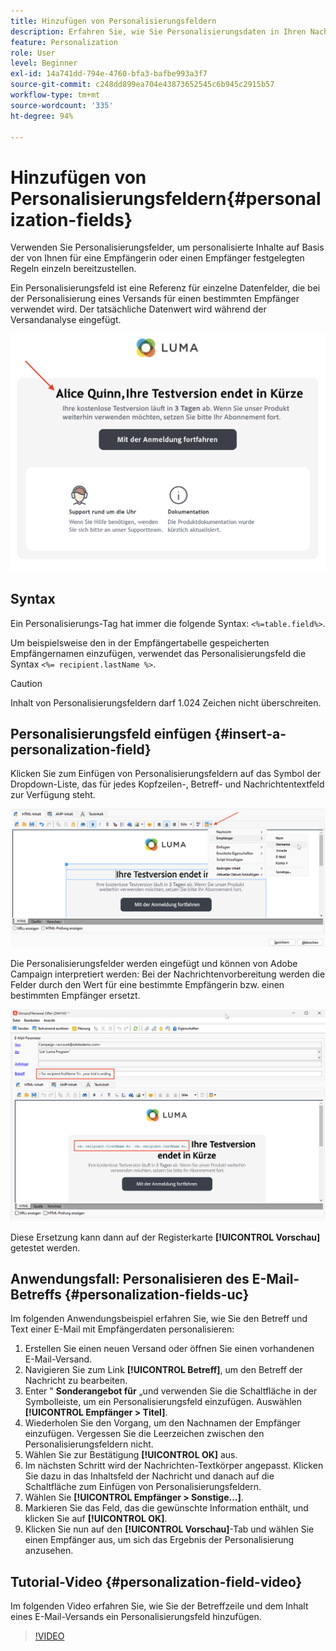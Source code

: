 ```yaml
---
title: Hinzufügen von Personalisierungsfeldern
description: Erfahren Sie, wie Sie Personalisierungsdaten in Ihren Nachrichteninhalt einfügen
feature: Personalization
role: User
level: Beginner
exl-id: 14a741dd-794e-4760-bfa3-bafbe993a3f7
source-git-commit: c248dd899ea704e43873652545c6b945c2915b57
workflow-type: tm+mt
source-wordcount: '335'
ht-degree: 94%

---
```


# Hinzufügen von Personalisierungsfeldern{#personalization-fields}

Verwenden Sie Personalisierungsfelder, um personalisierte Inhalte auf Basis der von Ihnen für eine Empfängerin oder einen Empfänger festgelegten Regeln einzeln bereitzustellen.

Ein Personalisierungsfeld ist eine Referenz für einzelne Datenfelder, die bei der Personalisierung eines Versands für einen bestimmten Empfänger verwendet wird. Der tatsächliche Datenwert wird während der Versandanalyse eingefügt.

![Beispiel für die Nachrichtenpersonalisierung](assets/perso-name-sample.png)

## Syntax

Ein Personalisierungs-Tag hat immer die folgende Syntax: `<%=table.field%>`.

Um beispielsweise den in der Empfängertabelle gespeicherten Empfängernamen einzufügen, verwendet das Personalisierungsfeld die Syntax `<%= recipient.lastName %>`.

>[!CAUTION]
>
>Inhalt von Personalisierungsfeldern darf 1.024 Zeichen nicht überschreiten.

## Personalisierungsfeld einfügen {#insert-a-personalization-field}

Klicken Sie zum Einfügen von Personalisierungsfeldern auf das Symbol der Dropdown-Liste, das für jedes Kopfzeilen-, Betreff- und Nachrichtentextfeld zur Verfügung steht.

![Einfügen eines Personalisierungsfelds](assets/perso-field-insert.png)

Die Personalisierungsfelder werden eingefügt und können von Adobe Campaign interpretiert werden: Bei der Nachrichtenvorbereitung werden die Felder durch den Wert für eine bestimmte Empfängerin bzw. einen bestimmten Empfänger ersetzt.

![Personalisierungsfelder in einer E-Mail](assets/perso-fields-in-msg.png)

Diese Ersetzung kann dann auf der Registerkarte **[!UICONTROL Vorschau]** getestet werden.

<!--Learn more about message preview in [this page]().-->

## Anwendungsfall: Personalisieren des E-Mail-Betreffs {#personalization-fields-uc}

Im folgenden Anwendungsbeispiel erfahren Sie, wie Sie den Betreff und Text einer E-Mail mit Empfängerdaten personalisieren:

1. Erstellen Sie einen neuen Versand oder öffnen Sie einen vorhandenen E-Mail-Versand.
1. Navigieren Sie zum Link **[!UICONTROL Betreff]**, um den Betreff der Nachricht zu bearbeiten.
1. Enter &quot; **Sonderangebot für** „und verwenden Sie die Schaltfläche in der Symbolleiste, um ein Personalisierungsfeld einzufügen. Auswählen **[!UICONTROL Empfänger > Titel]**.
1. Wiederholen Sie den Vorgang, um den Nachnamen der Empfänger einzufügen. Vergessen Sie die Leerzeichen zwischen den Personalisierungsfeldern nicht.
1. Wählen Sie zur Bestätigung **[!UICONTROL OK]** aus.
1. Im nächsten Schritt wird der Nachrichten-Textkörper angepasst. Klicken Sie dazu in das Inhaltsfeld der Nachricht und danach auf die Schaltfläche zum Einfügen von Personalisierungsfeldern.
1. Wählen Sie **[!UICONTROL Empfänger > Sonstige...]**.
1. Markieren Sie das Feld, das die gewünschte Information enthält, und klicken Sie auf **[!UICONTROL OK]**.
1. Klicken Sie nun auf den **[!UICONTROL Vorschau]**-Tab und wählen Sie einen Empfänger aus, um sich das Ergebnis der Personalisierung anzusehen.



## Tutorial-Video {#personalization-field-video}

Im folgenden Video erfahren Sie, wie Sie der Betreffzeile und dem Inhalt eines E-Mail-Versands ein Personalisierungsfeld hinzufügen.

>[!VIDEO](https://video.tv.adobe.com/v/24925?quality=12)
